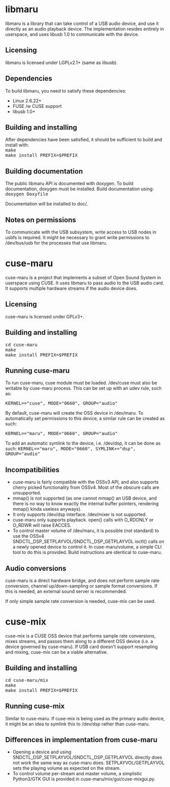 # libmaru

libmaru is a library that can take control of a USB audio device, and use it directly as an audio playback device.
The implementation resides entirely in userspace, and uses libusb 1.0 to communicate with the device.

## Licensing

libmaru is licensed under LGPLv2.1+ (same as libusb).

## Dependencies

To build libmaru, you need to satisfy these dependencies:<br/>
   - Linux 2.6.22+<br/>
   - FUSE /w CUSE support<br/>
   - libusb 1.0+<br/>

## Building and installing

After dependencies have been satisfied, it should be sufficient to build and install with:<br/>
<tt>make</tt><br/>
<tt>make install PREFIX=$PREFIX</tt><br/>

## Building documentation

The public libmaru API is documented with doxygen.
To build documentation, doxygen must be installed. Build documentation using:<br/>
<tt>doxygen Doxyfile</tt>

Documentation will be installed to doc/.

## Notes on permissions

To communicate with the USB subsystem, write access to USB nodes in usbfs is required.
It might be necessary to grant write permissions to /dev/bus/usb for the processes that use libmaru.

# cuse-maru

cuse-maru is a project that implements a subset of Open Sound System in userspace using CUSE.
It uses libmaru to pass audio to the USB audio card. It supports multiple hardware streams if the audio device does.

## Licensing

cuse-maru is licensed under GPLv3+.

## Building and installing

<tt>cd cuse-maru</tt><br/>
<tt>make</tt><br/>
<tt>make install PREFIX=$PREFIX</tt><br/>

## Running cuse-maru

To run cuse-maru, cuse module must be loaded. /dev/cuse must also be writable by cuse-maru process.
This can be set up with an udev rule, such as:

<tt>KERNEL=="cuse", MODE="0660", GROUP="audio"</tt><br/>

By default, cuse-maru will create the OSS device in /dev/maru.
To automatically set permissions to this device, a similar rule can be created as such:

<tt>KERNEL=="maru", MODE="0660", GROUP="audio"</tt><br/>

To add an automatic symlink to the device, i.e. /dev/dsp, it can be done as such:
<tt>KERNEL=="maru", MODE="0660", SYMLINK+="dsp", GROUP="audio"</tt><br/>

## Incompatibilities

   - cuse-maru is fairly compatible with the OSSv3 API, and also supports cherry picked functionality from OSSv4. Most of the obscure calls are unsupported.
   - mmap() is not supported (as one cannot mmap() an USB device, and there is no way to know exactly the internal buffer pointers, rendering mmap() kinda useless anyways).
   - It only supports /dev/dsp interface. /dev/mixer is not supported.
   - cuse-maru only supports playback. open() calls with O_RDONLY or O_RDWR will raise EACCES.
   - To control master volume of /dev/maru, it is possible (not standard) to use the OSSv4 SNDCTL_DSP_SETPLAYVOL/SNDCTL_DSP_GETPLAYVOL ioctl() calls on a newly opened device to control it. In cuse-maru/volume, a simple CLI tool to do this is provided. Build instructions are identical to cuse-maru.

## Audio conversions

cuse-maru is a direct hardware bridge, and does not perform sample rate conversion,
channel up/down-sampling or sample format conversions.
If this is needed, an external sound server is recommended.

If only simple sample rate conversion is needed, cuse-mix can be used.

# cuse-mix

cuse-mix is a CUSE OSS device that performs sample rate conversions, mixes streams, and passes them along to a different OSS device (i.e. a device governed by cuse-maru).
If USB card doesn't support resampling and mixing, cuse-mix can be a viable alternative.

## Building and installing

<tt>cd cuse-maru/mix</tt><br/>
<tt>make</tt><br/>
<tt>make install PREFIX=$PREFIX</tt><br/>

## Running cuse-mix

Similar to cuse-maru.
If cuse-mix is being used as the primary audio device, it might be an idea to symlink this to /dev/dsp rather than cuse-maru.

## Differences in implementation from cuse-maru

   - Opening a device and using SNDCTL_DSP_SETPLAYVOL/SNDCTL_DSP_GETPLAYVOL directly does not work the same way as cuse-maru does. SETPLAYVOL/GETPLAYVOL sets the playing volume as expected on the stream.
   - To control volume per-stream and master volume, a simplistic Python3/GTK GUI is provided in cuse-maru/mix/gui/cuse-mixgui.py.

